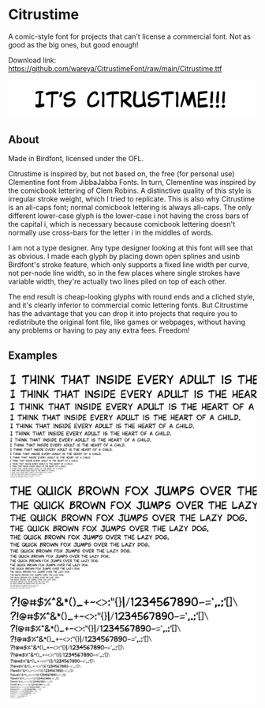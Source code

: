 # Citrustime
A comic-style font for projects that can't license a commercial font. Not as good as the big ones, but good enough!

Download link: https://github.com/wareya/CitrustimeFont/raw/main/Citrustime.ttf

<p align="center">
   <img src="header.png">
</p>

## About

Made in Birdfont, licensed under the OFL.

Citrustime is inspired by, but not based on, the free (for personal use) Clementine font from JibbaJabba Fonts. In turn, Clementine was inspired by the comicbook lettering of Clem Robins. A distinctive quality of this style is irregular stroke weight, which I tried to replicate. This is also why Citrustime is an all-caps font; normal comicbook lettering is always all-caps. The only different lower-case glyph is the lower-case i not having the cross bars of the capital i, which is necessary because comicbook lettering doesn't normally use cross-bars for the letter i in the middles of words.

I am not a type designer. Any type designer looking at this font will see that as obvious. I made each glyph by placing down open splines and usinb Birdfont's stroke feature, which only supports a fixed line width per curve, not per-node line width, so in the few places where single strokes have variable width, they're actually two lines piled on top of each other.

The end result is cheap-looking glyphs with round ends and a cliched style, and it's clearly inferior to commercial comic lettering fonts. But Citrustime has the advantage that you can drop it into projects that require you to redistribute the original font file, like games or webpages, without having any problems or having to pay any extra fees. Freedom!

## Examples

<p align="center">
   <img src="heart.png">
   <img src="fox.png">
   <img src="symbol.png">
</p>
